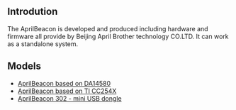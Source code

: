 



## Introdution

The AprilBeacon is developed and produced including hardware and
firmware all provide by Beijing April Brother technology CO.LTD. It can
work as a standalone system.

## Models

  - [AprilBeacon based on
    DA14580](AprilBeacon_based_on_DA14580.md)
  - [AprilBeacon based on TI
    CC254X](AprilBeacon_based_on_TI_CC254X.md)
  - [AprilBeacon 302 - mini USB dongle](AprilBeacon_302.md)


